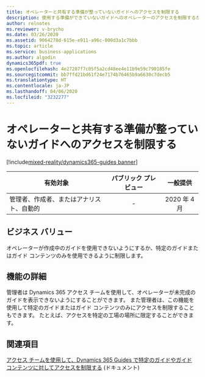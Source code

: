 ```yaml
---
title: オペレーターと共有する準備が整っていないガイドへのアクセスを制限する
description: 使用する準備ができていないガイドへのオペレーターのアクセスを制限するか、オペレーターがアクセスできるガイドまたはコンテンツを制御します。
author: relnotes
ms.reviewer: v-brycho
ms.date: 03/26/2020
ms.assetid: 9064278d-615e-e911-a96c-000d3a1c7bbb
ms.topic: article
ms.service: business-applications
ms.author: algodin
dynamics365pdf: true
ms.openlocfilehash: 4e27207f7c05f5a2cd48ee4e11b9e59c790185fe
ms.sourcegitcommit: bb7ffd21bd61f24e7174b76465b9a6630c7decb5
ms.translationtype: HT
ms.contentlocale: ja-JP
ms.lasthandoff: 04/06/2020
ms.locfileid: "3232277"
---
```

# <a name="restrict-access-to-guides-that-arent-ready-to-share-with-operators"></a>オペレーターと共有する準備が整っていないガイドへのアクセスを制限する
[!include[mixed-reality/dynamics365-guides banner](../includes/mixed-reality/dynamics365-guides.md)]

| 有効対象    |  パブリック プレビュー | 一般提供 | 
| ---------- | :----------: |:----------: |
|管理者、作成者、またはアナリスト、自動的|-| 2020 年 4 月|


## <a name="business-value"></a>ビジネス バリュー
<!-- bv start -->
オペレーターが作成中のガイドを使用できないようにするか、特定のガイドまたはガイド コンテンツのみを使用できるように制限します。
<!-- bv end -->



## <a name="feature-details"></a>機能の詳細
<!--feature detail start -->
管理者は Dynamics 365 アクセス チームを使用して、オペレーターが未完成のガイドを表示できないようにすることができます。 また管理者は、この機能を使用して特定のガイドまたはガイド コンテンツのみにアクセスを制限することもできます。 たとえば、アクセスを特定の工場の場所に限定することができます。 
<!--feature detail end -->










## <a name="see-also"></a>関連項目


<!--docs start-->
[アクセス チームを使用して、Dynamics 365 Guides で特定のガイドやガイド コンテンツに対してアクセスを制限する](https://docs.microsoft.com/dynamics365/mixed-reality/guides/admin-access-teams) (ドキュメント)
<!--docs end-->

